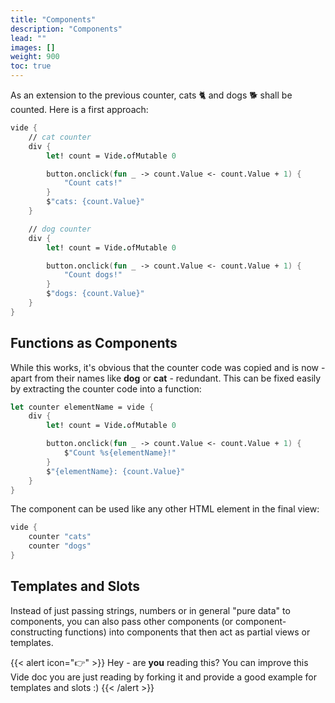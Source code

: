 ```yaml
---
title: "Components"
description: "Components"
lead: ""
images: []
weight: 900
toc: true
---
```


As an extension to the previous counter, cats 🐈 and dogs 🐕 shall be counted. Here is a first approach:

```fsharp
vide {
    // cat counter
    div {
        let! count = Vide.ofMutable 0

        button.onclick(fun _ -> count.Value <- count.Value + 1) {
            "Count cats!"
        }
        $"cats: {count.Value}"
    }

    // dog counter
    div {
        let! count = Vide.ofMutable 0

        button.onclick(fun _ -> count.Value <- count.Value + 1) {
            "Count dogs!"
        }
        $"dogs: {count.Value}"
    }
}
```

## Functions as Components

While this works, it's obvious that the counter code was copied and is now - apart from their names like **dog** or **cat** - redundant. This can be fixed easily by extracting the counter code into a function:

```fsharp
let counter elementName = vide {
    div {
        let! count = Vide.ofMutable 0

        button.onclick(fun _ -> count.Value <- count.Value + 1) {
            $"Count %s{elementName}!"
        }
        $"{elementName}: {count.Value}"
    }
}
```

The component can be used like any other HTML element in the final view:

```fsharp
vide {
    counter "cats"
    counter "dogs"
}
```

## Templates and Slots

Instead of just passing strings, numbers or in general "pure data" to components, you can also pass other components (or component-constructing functions) into components that then act as partial views or templates.

{{< alert icon="👉" >}}
Hey - are **you** reading this? You can improve this Vide doc you are just reading by forking it and provide a good example for templates and slots :)
{{< /alert >}}
